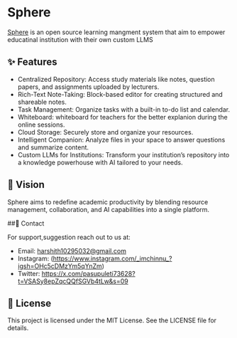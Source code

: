 # Sphere

[Sphere](https://www.sphereai.tech/) is an open source learning mangment system that aim to empower educatinal institution with their own custom LLMS

## ✨ Features

- Centralized Repository: Access study materials like notes, question papers, and assignments uploaded by lecturers.
- Rich-Text Note-Taking: Block-based editor for creating structured and shareable notes.
- Task Management: Organize tasks with a built-in to-do list and calendar.
- Whiteboard: whiteboard for teachers for the better explanion during the online sessions.
- Cloud Storage: Securely store and organize your resources.
- Intelligent Companion: Analyze files in your space to answer questions and summarize content.
- Custom LLMs for Institutions: Transform your institution’s repository into a knowledge powerhouse with AI tailored to your needs.


## 🌟 Vision

Sphere aims to redefine academic productivity by blending resource management, collaboration, and AI capabilities into a single platform.

##📩 Contact


For support,suggestion reach out to us at:

- Email: harshith10295032@gmail.com
- Instagram: (https://www.instagram.com/_imchinnu_?igsh=OHc5cDMzYm5qYnZm)
- Twitter: https://x.com/pasupuleti73628?t=VSASy8epZqcQQfSGVb4tLw&s=09

## 📝 License
This project is licensed under the MIT License. See the LICENSE file for details.
